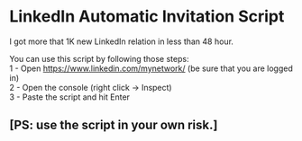 # LinkedIn Automatic Invitation Script
I got more that 1K new LinkedIn relation in less than 48 hour.

You can use this script by following those steps:  
1 - Open https://www.linkedin.com/mynetwork/ (be sure that you are logged in)  
2 - Open the console (right click -> Inspect)  
3 - Paste the script and hit Enter

## [**PS:** use the script in your own risk.]
